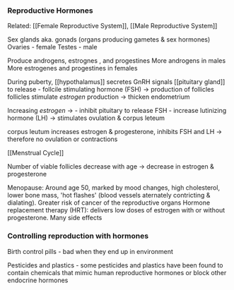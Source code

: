 ### Reproductive Hormones
Related: [[Female Reproductive System]], [[Male Reproductive System]]

Sex glands aka. gonads (organs producing gametes & sex hormones)
Ovaries - female
Testes - male

Produce androgens, estrognes , and progestines
More androgens in males
More estrogenes and progestines in females

During puberty, [[hypothalamus]] secretes GnRH
signals [[pituitary gland]] to release
	-	follcile stimulating hormone (FSH) -> production of follicles
follicles stimulate *estrogen* production -> thicken endometrium

Increasing *estrogen* ->
	-	inhibit pituitary to release FSH
	-	increase lutinizing hormone (LH) -> stimulates ovulation & corpus leteum

corpus leutum increases estrogen & progesterone, inhibits FSH and LH
-> therefore no ovulation or contractions

[[Menstrual Cycle]]

Number of viable follicles decrease with age -> decrease in estrogen & progesterone

Menopause: Around age 50, marked by mood changes, high cholesterol, lower bone mass, 'hot flashes' (blood vessels aternately contricting & dialating). Greater risk of cancer of the reproductive organs
Hormone replacement therapy (HRT): delivers low doses of estrogen with or without progesterone. Many side effects

### Controlling reproduction with hormones
Birth control pills
	-	bad when they end up in environment
	
Pesticides and plastics
	-	some pesticides and plastics have been found to contain chemicals that mimic human reproductive hormones or block other endocrine hormones
